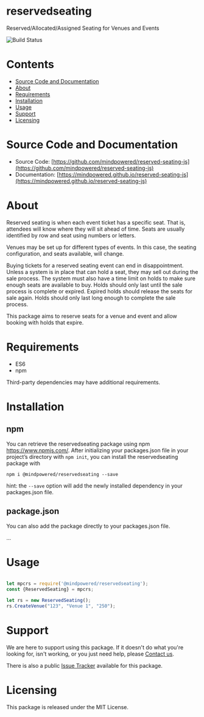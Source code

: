 
reservedseating
===============
Reserved/Allocated/Assigned Seating for Venues and Events

![Build Status](https://mindpowered.dev/assets/images/github-badges/build-passing.svg)

Contents
========

* [Source Code and Documentation](#source-code-and-documentation)
* [About](#about)
* [Requirements](#requirements)
* [Installation](#installation)
* [Usage](#usage)
* [Support](#support)
* [Licensing](#licensing)

# Source Code and Documentation
- Source Code: [https://github.com/mindpowered/reserved-seating-js](https://github.com/mindpowered/reserved-seating-js)
- Documentation: [https://mindpowered.github.io/reserved-seating-js](https://mindpowered.github.io/reserved-seating-js)

# About
Reserved seating is when each event ticket has a specific seat. That is, attendees will know where they will sit ahead of time. Seats are usually identified by row and seat using numbers or letters.

Venues may be set up for different types of events. In this case, the seating configuration, and seats available, will change.

Buying tickets for a reserved seating event can end in disappointment. Unless a system is in place that can hold a seat, they may sell out during the sale process. The system must also have a time limit on holds to make sure enough seats are available to buy. Holds should only last until the sale process is complete or expired. Expired holds should release the seats for sale again. Holds should only last long enough to complete the sale process.

This package aims to reserve seats for a venue and event and allow booking with holds that expire.

# Requirements
- ES6
- npm


Third-party dependencies may have additional requirements.

# Installation
## npm

You can retrieve the reservedseating package using npm https://www.npmjs.com/. After initializing your packages.json file in your project’s directory with `npm init`, you can install the reservedseating package with
```
npm i @mindpowered/reservedseating --save
```
hint: the `--save` option will add the newly installed dependency in your packages.json file.

## package.json

You can also add the package directly to your packages.json file.

...


# Usage
```javascript

let mpcrs = require('@mindpowered/reservedseating');
const {ReservedSeating} = mpcrs;

let rs = new ReservedSeating();
rs.CreateVenue("123", "Venue 1", "250");

```


# Support
We are here to support using this package. If it doesn't do what you're looking for, isn't working, or you just need help, please [Contact us][contact].

There is also a public [Issue Tracker][bugs] available for this package.

# Licensing
This package is released under the MIT License.



[bugs]: https://github.com/mindpowered/reserved-seating-js/issues
[contact]: https://mindpowered.dev/support/?ref=reserved-seating-js/
[docs]: https://mindpowered.github.io/reserved-seating-js/
[licensing]: https://mindpowered.dev/?ref=reserved-seating-js
[purchase]: https://mindpowered.dev/purchase/
